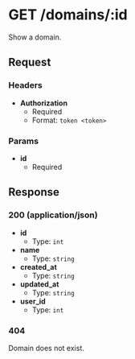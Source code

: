 # GET /domains/:id

Show a domain.

## Request

### Headers

- **Authorization**
  + Required
  + Format: `token <token>`

### Params

- **id**
  + Required

## Response

### 200 (application/json)

- **id**
  + Type: `int`
- **name**
  + Type: `string`
- **created_at**
  + Type: `string`
- **updated_at**
  + Type: `string`
- **user_id**
  + Type: `int`

### 404

Domain does not exist.

